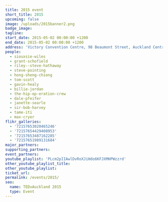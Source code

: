 ```yaml
---
title: 2015 event
short_title: 2015
upcoming: false
image: /uploads/2015banner2.png
badge_image:
tagline:
start_date: 2015-05-02 00:00:00 +1200
end_date: 2015-05-02 00:00:00 +1200
address: 'Victory Convention Centre, 98 Beaumont Street, Auckland Central, Auckland 1010'
people:
  - siouxsie-wiles
  - grant-schofield
  - riley--steve-hathaway
  - steve-pointing
  - hong-sheng-chiong
  - tom-scott
  - gavin-healy
  - billie-jordan
  - the-hip-op-eration-crew
  - dale-pfeifer
  - janette-searle
  - sir-bob-harvey
  - tame-iti
  - max-cryer
flikr_galleries:
  - '72157653020465246'
  - '72157654429408953'
  - '72157653487162285'
  - '72157651989131684'
major_partners:
supporting_partners:
event_partners:
youtube_playlist: 'PLcm2pIIAwlDvRoXJiHdo6KFJXMHPWzzrd'
other_youtube_playlist_title:
other_youtube_playlist:
ticket_url:
permalink: /events/2015/
seo:
  name: TEDxAuckland 2015
  type: Event
---
```

